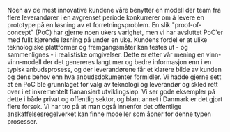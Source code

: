 Noen av de mest innovative kundene våre benytter en modell der team fra flere leverandører i en avgrenset periode konkurrerer om å levere en prototype på en løsning av et forretningsproblem. En slik "proof-of-concept" (PoC) har gjerne noen ukers varighet, men vi har avsluttet PoC'er med fullt kjørende løsning på under en uke. Kundens fordel er at ulike teknologiske plattformer og fremgangsmåter kan testes ut - og sammenlignes - i realistiske omgivelser. Dette er etter vår mening en vinn-vinn-modell der det genereres langt mer og bedre informasjon enn i en typisk anbudsprosess, og der leverandørene får et klarere bilde av kunden og dens behov enn hva anbudsdokumenter formidler. Vi hadde gjerne sett at en PoC ble grunnlaget for valg av teknologi og leverandør og skled rett over i et inkrementelt fianansiert utviklingsløp. Vi ser gode eksempler på dette i både privat og offentlig sektor, og blant annet i Danmark er det gjort flere forsøk. Vi har tro på at man også innenfor det offentlige anskaffelsesregelverket kan finne modeller som åpner for denne typen prosesser.